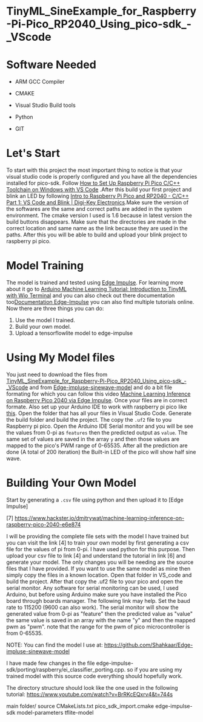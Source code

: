 # TinyML_SineExample_for_Raspberry-Pi-Pico_RP2040_Using_pico-sdk_-_VScode

# Software Needed 

* ARM GCC Compiler

* CMAKE

* Visual Studio Build tools

* Python

* GIT

# Let's Start

To start with this project the most important thing to notice is that your visual studio code is properly configured and you have all the 
dependencies installed for pico-sdk. Follow [How to Set Up Raspberry Pi Pico C/C++ Toolchain on Windows with VS Code](https://shawnhymel.com/2096/how-to-set-up-raspberry-pi-pico-c-c-toolchain-on-windows-with-vs-code/)
.After this build your first project and blink an LED by following [Intro to Raspberry Pi Pico and RP2040 - C/C++ Part 1: VS Code and Blink | Digi-Key Electronics](https://www.youtube.com/watch?v=B5rQSoOmR5w).Make sure the version of the softwares are the same and correct paths are added in the system environment. The cmake version I used is 1.6 because in latest version the build buttons disappears. Make sure that the directories are made in the correct location and same name as the link because they are used in the paths. 
After this you will be able to build and upload your blink project to raspberry pi pico.

# Model Training
The model is trained and tested using [Edge Impulse](https://edgeimpulse.com/). For learning more about it go to [Arduino Machine Learning Tutorial: Introduction to TinyML with Wio Terminal](https://www.youtube.com/watch?v=iCmlKyAp8eQ) and you can also check out there documentation too[Documentation Edge-Impulse](https://docs.edgeimpulse.com/docs/) you can also find multiple tutorials online.
Now there are three things you can do:
1. Use the model I trained.
2. Build your own model.
3. Upload a tensorflowlite model to edge-impulse
# Using My Model files
You just need to download the files from [TinyML_SineExample_for_Raspberry-Pi-Pico_RP2040_Using_pico-sdk_-_VScode](https://github.com/Shahkaar/TinyML_SineExample_for_RaspberryPiePico_RP2040_Using_pico-sdk_-_VScode) and from [Edge-impluse-sinewave-model](https://github.com/Shahkaar/Edge-impluse-sinewave-model) and do a bit file formating for which you can follow this video [Machine Learning Inference on Raspberry Pico 2040 via Edge Impulse](https://www.youtube.com/watch?v=BrRKcEQxrv4&t=744s). Once your files are in correct formate. Also set up your Arduino IDE to work with raspberry pi pico like [this](https://www.youtube.com/watch?v=IZKpCz6LEdg). Open the folder that has all your files in Visual Studio Code. Generate the build folder and build the project. The copy the `.uf2` file to you Raspberry pi pico. Open the Arduino IDE Serial monitor and you will be see the values from 0-pi as `features` then the predicted output as `value`. The same set of values are saved in the array `y` and then those values are mapped to the pico's PWM range of 0-65535.
After all the prediction are done (A total of 200 iteration) the Built-in LED of the pico will show half sine wave.

# Building Your Own Model
Start by generating a `.csv` file using python and then upload it to [Edge Impulse]

[7] https://www.hackster.io/dmitrywat/machine-learning-inference-on-raspberry-pico-2040-e6e874

I will be providing the complete file sets with the model I have trained but you can visit the link [4] to train your own model by first  generating a csv file for the values of pi from 0-pi. I have used python for this purpose. Then upload your csv file to link [4] and understand the tutorial in link [6] and generate your model. The only changes you will be needing are the source files that I have provided. If you want to use the same model as mine then simply copy the files in a known location. Open that folder in VS_code and build the project. After that copy the .uf2 file to your pico and open the serial monitor. Any software for serial monitoring can be used, I used Arduino, but before using Arduino make sure you have installed the Pico board through boards manager. The following link may help. Set the baud rate to 115200 (9600 can also work). The serial monitor will show the generated value from 0-pi as "feature" then the predicted value as "value" the same value is saved in an array with the name "y" and then the mapped pwm as "pwm". note that the range for the pwm of pico microcontroller is from 0-65535.

NOTE: You can find the model I use at:
https://github.com/Shahkaar/Edge-impluse-sinewave-model

I have made few changes in the file edge-impulse-sdk/porting/raspberry/ei_classifier_porting.cpp. so if you are using my trained model with this source code everything should hopefully work.

The directory structure should look like the one used in the following tutorial:
https://www.youtube.com/watch?v=BrRKcEQxrv4&t=744s

main folder/
     source
     CMakeLists.txt
     pico_sdk_import.cmake
     edge-impulse-sdk
     model-parameters
     tflite-model

